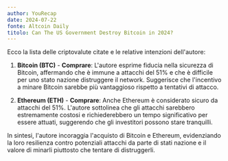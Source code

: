 ```yaml
---
author: YouRecap
date: 2024-07-22
fonte: Altcoin Daily
titolo: Can The US Government Destroy Bitcoin in 2024?
---
```


Ecco la lista delle criptovalute citate e le relative intenzioni dell'autore:

1. **Bitcoin (BTC)** - **Comprare**: L'autore esprime fiducia nella sicurezza di Bitcoin, affermando che è immune a attacchi del 51% e che è difficile per uno stato nazione distruggere il network. Suggerisce che l'incentivo a minare Bitcoin sarebbe più vantaggioso rispetto a tentativi di attacco.

2. **Ethereum (ETH)** - **Comprare**: Anche Ethereum è considerato sicuro da attacchi del 51%. L'autore sottolinea che gli attacchi sarebbero estremamente costosi e richiederebbero un tempo significativo per essere attuati, suggerendo che gli investitori possono stare tranquilli.

In sintesi, l'autore incoraggia l'acquisto di Bitcoin e Ethereum, evidenziando la loro resilienza contro potenziali attacchi da parte di stati nazione e il valore di minarli piuttosto che tentare di distruggerli.
